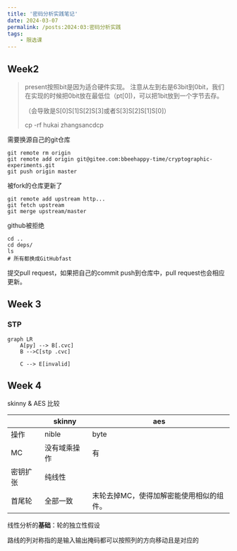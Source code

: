 ```yaml
---
title: '密码分析实践笔记'
date: 2024-03-07
permalink: /posts:2024:03:密码分析实践
tags:
    - 限选课
---
```


## Week2
> present按照bit是因为适合硬件实现。
> 注意从左到右是63bit到0bit，我们在实现的时候把0bit放在最低位（pt[0])，可以把1bit放到一个字节去存。
>
> （会导致是S[0]S[1]S[2]S[3]或者S[3]S[2]S[1]S[0]）
>
> cp -rf hukai zhangsancdcp



需要换源自己的git仓库

```
git remote rm origin
git remote add origin git@gitee.com:bbeehappy-time/cryptographic-experiments.git   
git push origin master  
```



被fork的仓库更新了

```
git remote add upstream http...
git fetch upstream
git merge upstream/master
```



github被拒绝

```
cd ..
cd deps/
ls
# 所有都换成GitHubfast
```



提交pull request，如果把自己的commit push到仓库中，pull request也会相应更新。

## Week 3

### STP 

```mermaid
graph LR
    A[py] --> B[.cvc]
    B -->C[stp .cvc]

    C --> E[invalid]

```



## Week 4

skinny & AES 比较

|          | skinny       | aes                                      |
| -------- | ------------ | ---------------------------------------- |
| 操作     | nible        | byte                                     |
| MC       | 没有域乘操作 | 有                                       |
| 密钥扩张 | 纯线性       |                                          |
| 首尾轮   | 全部一致     | 末轮去掉MC，使得加解密能使用相似的组件。 |

线性分析的**基础**：轮的独立性假设

路线的列对称指的是输入输出掩码都可以按照列的方向移动且是对应的